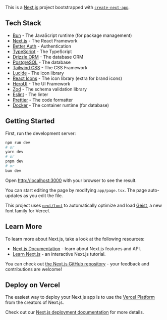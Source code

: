 This is a [Next.js](https://nextjs.org) project bootstrapped with [`create-next-app`](https://nextjs.org/docs/app/api-reference/cli/create-next-app).

## Tech Stack

- [Bun](https://bun.sh) - The JavaScript runtime (for package management)
- [Next.js](https://nextjs.org) - The React Framework
- [Better Auth](https://better-auth.vercel.app) - Authentication
- [TypeScript](https://www.typescriptlang.org) - The TypeScript
- [Drizzle ORM](https://www.drizzle-orm.com) - The database ORM
- [PostgreSQL](https://www.postgresql.org) - The database
- [Tailwind CSS](https://tailwindcss.com) - The CSS Framework
- [Lucide](https://www.lucide.dev) - The icon library
- [React Icons](https://react-icons.github.io/react-icons) - The icon library (extra for brand icons)
- [HeroUI](https://www.heroui.dev) - The UI Framework
- [Zod](https://zod.dev) - The schema validation library
- [Eslint](https://eslint.org) - The linter
- [Prettier](https://prettier.io) - The code formatter
- [Docker](https://www.docker.com) - The container runtime (for database)

## Getting Started

First, run the development server:

```bash
npm run dev
# or
yarn dev
# or
pnpm dev
# or
bun dev
```

Open [http://localhost:3000](http://localhost:3000) with your browser to see the result.

You can start editing the page by modifying `app/page.tsx`. The page auto-updates as you edit the file.

This project uses [`next/font`](https://nextjs.org/docs/app/building-your-application/optimizing/fonts) to automatically optimize and load [Geist](https://vercel.com/font), a new font family for Vercel.

## Learn More

To learn more about Next.js, take a look at the following resources:

- [Next.js Documentation](https://nextjs.org/docs) - learn about Next.js features and API.
- [Learn Next.js](https://nextjs.org/learn) - an interactive Next.js tutorial.

You can check out [the Next.js GitHub repository](https://github.com/vercel/next.js) - your feedback and contributions are welcome!

## Deploy on Vercel

The easiest way to deploy your Next.js app is to use the [Vercel Platform](https://vercel.com/new?utm_medium=default-template&filter=next.js&utm_source=create-next-app&utm_campaign=create-next-app-readme) from the creators of Next.js.

Check out our [Next.js deployment documentation](https://nextjs.org/docs/app/building-your-application/deploying) for more details.
